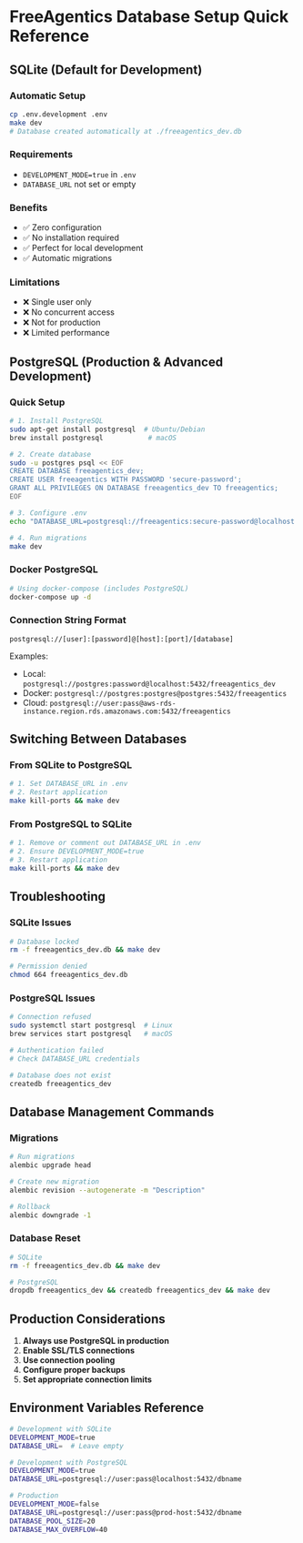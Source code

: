 # FreeAgentics Database Setup Quick Reference

## SQLite (Default for Development)

### Automatic Setup
```bash
cp .env.development .env
make dev
# Database created automatically at ./freeagentics_dev.db
```

### Requirements
- `DEVELOPMENT_MODE=true` in `.env`
- `DATABASE_URL` not set or empty

### Benefits
- ✅ Zero configuration
- ✅ No installation required
- ✅ Perfect for local development
- ✅ Automatic migrations

### Limitations
- ❌ Single user only
- ❌ No concurrent access
- ❌ Not for production
- ❌ Limited performance

## PostgreSQL (Production & Advanced Development)

### Quick Setup
```bash
# 1. Install PostgreSQL
sudo apt-get install postgresql  # Ubuntu/Debian
brew install postgresql           # macOS

# 2. Create database
sudo -u postgres psql << EOF
CREATE DATABASE freeagentics_dev;
CREATE USER freeagentics WITH PASSWORD 'secure-password';
GRANT ALL PRIVILEGES ON DATABASE freeagentics_dev TO freeagentics;
EOF

# 3. Configure .env
echo "DATABASE_URL=postgresql://freeagentics:secure-password@localhost:5432/freeagentics_dev" >> .env

# 4. Run migrations
make dev
```

### Docker PostgreSQL
```bash
# Using docker-compose (includes PostgreSQL)
docker-compose up -d
```

### Connection String Format
```
postgresql://[user]:[password]@[host]:[port]/[database]
```

Examples:
- Local: `postgresql://postgres:password@localhost:5432/freeagentics_dev`
- Docker: `postgresql://postgres:postgres@postgres:5432/freeagentics`
- Cloud: `postgresql://user:pass@aws-rds-instance.region.rds.amazonaws.com:5432/freeagentics`

## Switching Between Databases

### From SQLite to PostgreSQL
```bash
# 1. Set DATABASE_URL in .env
# 2. Restart application
make kill-ports && make dev
```

### From PostgreSQL to SQLite
```bash
# 1. Remove or comment out DATABASE_URL in .env
# 2. Ensure DEVELOPMENT_MODE=true
# 3. Restart application
make kill-ports && make dev
```

## Troubleshooting

### SQLite Issues
```bash
# Database locked
rm -f freeagentics_dev.db && make dev

# Permission denied
chmod 664 freeagentics_dev.db
```

### PostgreSQL Issues
```bash
# Connection refused
sudo systemctl start postgresql  # Linux
brew services start postgresql   # macOS

# Authentication failed
# Check DATABASE_URL credentials

# Database does not exist
createdb freeagentics_dev
```

## Database Management Commands

### Migrations
```bash
# Run migrations
alembic upgrade head

# Create new migration
alembic revision --autogenerate -m "Description"

# Rollback
alembic downgrade -1
```

### Database Reset
```bash
# SQLite
rm -f freeagentics_dev.db && make dev

# PostgreSQL
dropdb freeagentics_dev && createdb freeagentics_dev && make dev
```

## Production Considerations

1. **Always use PostgreSQL in production**
2. **Enable SSL/TLS connections**
3. **Use connection pooling**
4. **Configure proper backups**
5. **Set appropriate connection limits**

## Environment Variables Reference

```bash
# Development with SQLite
DEVELOPMENT_MODE=true
DATABASE_URL=  # Leave empty

# Development with PostgreSQL
DEVELOPMENT_MODE=true
DATABASE_URL=postgresql://user:pass@localhost:5432/dbname

# Production
DEVELOPMENT_MODE=false
DATABASE_URL=postgresql://user:pass@prod-host:5432/dbname
DATABASE_POOL_SIZE=20
DATABASE_MAX_OVERFLOW=40
```